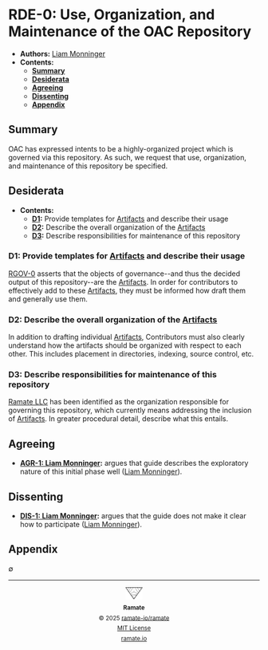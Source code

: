 # RDE-0: Use, Organization, and Maintenance of the OAC Repository
- **Authors:** [Liam Monninger](mailto:liam@ramate.io)
- **Contents:**
  - **[Summary](#summary)**
  - **[Desiderata](#specification)**
  - **[Agreeing](#agreeing)**
  - **[Dissenting](#dissenting)**
  - **[Appendix](#appendix)**

## Summary
OAC has expressed intents to be a highly-organized project which is governed via this repository. As such, we request that use, organization, and maintenance of this repository be specified.

## Desiderata
- **Contents:**
  - **[D1](#d1-provide-templates-for-artifacts-and-describe-their-usage):** Provide templates for [Artifacts](../../../rglo/rera-000-000-000-dulan/rglo-000-000-000-artifact/README.md) and describe their usage
  - **[D2](#d2-describe-the-overall-organization-of-the-artifacts):** Describe the overall organization of the [Artifacts](../../../rglo/rera-000-000-000-dulan/rglo-000-000-000-artifact/README.md)
  - **[D3](#d3-describe-responsibilities-for-maintenance-of-this-repository):** Describe responsibilities for maintenance of this repository

### D1: Provide templates for [Artifacts](../../../rglo/rera-000-000-000-dulan/rglo-000-000-000-artifact/README.md) and describe their usage
[RGOV-0](../../../rgov/rera-000-000-000-dulan/rgov-000-000-000/README.md) asserts that the objects of governance--and thus the decided output of this repository--are the [Artifacts](../../../rglo/rera-000-000-000-dulan/rglo-000-000-000-artifact/README.md). In order for contributors to effectively add to these [Artifacts](../../../rglo/rera-000-000-000-dulan/rglo-000-000-000-artifact/README.md), they must be informed how draft them and generally use them.

### D2: Describe the overall organization of the [Artifacts](../../../rglo/rera-000-000-000-dulan/rglo-000-000-000-artifact/README.md)
In addition to drafting individual [Artifacts](../../../rglo/rera-000-000-000-dulan/rglo-000-000-000-artifact/README.md), Contributors must also clearly understand how the artifacts should be organized with respect to each other. This includes placement in directories, indexing, source control, etc.

### D3: Describe responsibilities for maintenance of this repository
[Ramate LLC](https://www.ramate.io) has been identified as the organization responsible for governing this repository, which currently means addressing the inclusion of [Artifacts](../../../rglo/rera-000-000-000-dulan/rglo-000-000-000-artifact/README.md). In greater procedural detail, describe what this entails.

## Agreeing
- **[AGR-1: Liam Monninger](./agreeing/agr-001-liam-monninger/README.md):** argues that guide describes the exploratory nature of this initial phase well ([Liam Monninger](mailto:liam@ramate.io)).

## Dissenting
- **[DIS-1: Liam Monninger](./dissenting/dis-001-liam-monninger/README.md):** argues that the guide does not make it clear how to participate ([Liam Monninger](mailto:liam@ramate.io)).

## Appendix
$\emptyset$

<!--RAMATE FOOTER: DO NOT REMOVE THIS LINE-->
---

<div align="center">
  <a href="https://github.com/ramate-io/oac">
    <picture>
      <source srcset="/assets/ramate-inverted-transparent.png" media="(prefers-color-scheme: dark)">
      <img height="24" src="/assets/ramate-transparent.png" alt="Ramate"/>
    </picture>
  </a>
  <br/>
  <sub>
    <b>Ramate</b>
    <br/>
    &copy; 2025 <a href="https://github.com/ramate-io/ramate">ramate-io/ramate</a>
    <br/>
    <a href="https://github.com/ramate-io/ramate/blob/main/LICENSE">MIT License</a>
    <br/>
    <a href="https://www.ramate.io">ramate.io</a>
  </sub>
</div>
